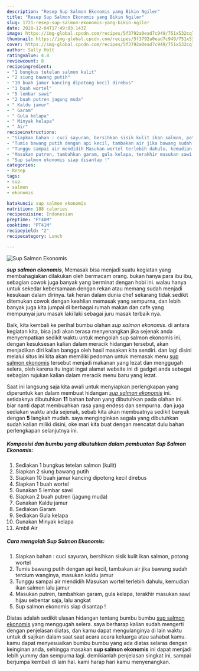 ```yaml
---
description: "Resep Sup Salmon Ekonomis yang Bikin Ngiler"
title: "Resep Sup Salmon Ekonomis yang Bikin Ngiler"
slug: 1721-resep-sup-salmon-ekonomis-yang-bikin-ngiler
date: 2020-12-04T17:49:03.143Z
image: https://img-global.cpcdn.com/recipes/5f3792a0ead7c949/751x532cq70/sup-salmon-ekonomis-foto-resep-utama.jpg
thumbnail: https://img-global.cpcdn.com/recipes/5f3792a0ead7c949/751x532cq70/sup-salmon-ekonomis-foto-resep-utama.jpg
cover: https://img-global.cpcdn.com/recipes/5f3792a0ead7c949/751x532cq70/sup-salmon-ekonomis-foto-resep-utama.jpg
author: Sally Holt
ratingvalue: 4.8
reviewcount: 8
recipeingredient:
- "1 bungkus tetelan salmon kulit"
- "2 siung bawang putih"
- "10 buah jamur kancing dipotong kecil direbus"
- "1 buah wortel"
- "5 lembar sawi"
- "2 buah putren jagung muda"
- " Kaldu jamur"
- " Garam"
- " Gula kelapa"
- " Minyak kelapa"
- " Air"
recipeinstructions:
- "Siapkan bahan : cuci sayuran, bersihkan sisik kulit ikan salmon, potong wortel"
- "Tumis bawang putih dengan api kecil, tambakan air jika bawang sudah tercium wanginya, masukan kaldu jamur"
- "Tunggu sampai air mendidih Masukan wortel terlebih dahulu, kemudian ikan salmon lalu jamur"
- "Masukan putren, tambahkan garam, gula kelapa, terakhir masukan sawi hijau sebentar saja, lalu angkat"
- "Sup salmon ekonomis siap disantap !"
categories:
- Resep
tags:
- sup
- salmon
- ekonomis

katakunci: sup salmon ekonomis 
nutrition: 188 calories
recipecuisine: Indonesian
preptime: "PT40M"
cooktime: "PT41M"
recipeyield: "2"
recipecategory: Lunch

---
```



![Sup Salmon Ekonomis](https://img-global.cpcdn.com/recipes/5f3792a0ead7c949/751x532cq70/sup-salmon-ekonomis-foto-resep-utama.jpg)

<b><i>sup salmon ekonomis</i></b>, Memasak bisa menjadi suatu kegiatan yang membahagiakan dilakukan oleh bermacam orang. bukan hanya para ibu ibu, sebagian cowok juga banyak yang berminat dengan hobi ini. walau hanya untuk sekedar kebersamaan dengan rekan atau memang sudah menjadi kesukaan dalam dirinya. tak heran dalam dunia chef sekarang tidak sedikit ditemukan cowok dengan keahlian memasak yang sempurna, dan lebih banyak juga kita jumpai di berbagai rumah makan dan cafe yang mempunyai juru masak laki laki sebagai juru masak terbaik nya.



Baik, kita kembali ke perihal bumbu olahan <i>sup salmon ekonomis</i>. di antara kegiatan kita, bisa jadi akan terasa menyenangkan jika sejenak anda menyempatkan sedikit waktu untuk mengolah sup salmon ekonomis ini. dengan kesuksesan kalian dalam meracik hidangan tersebut, akan menjadikan diri kalian bangga oleh hasil masakan kita sendiri. dan lagi disini melalui situs ini kita akan memiliki pedoman untuk memasak menu <u>sup salmon ekonomis</u> tersebut menjadi makanan yang lezat dan menggugah selera, oleh karena itu ingat ingat alamat website ini di gadget anda sebagai sebagian rujukan kalian dalam meracik menu baru yang lezat.


Saat ini langsung saja kita awali untuk menyiapkan perlengkapan yang diperuntuk kan dalam membuat hidangan <u><i>sup salmon ekonomis</i></u> ini. setidaknya dibutuhkan <b>11</b> bahan bahan yang dibutuhkan pada olahan ini. biar nanti dapat membuahkan rasa yang endess dan sempurna. dan juga sediakan waktu anda sejenak, sebab kita akan membuatnya sedikit banyak dengan <b>5</b> langkah mudah. saya menginginkan segala yang dibutuhkan sudah kalian miliki disini, oke mari kita buat dengan mencatat dulu bahan perlengkapan selanjutnya ini.

<!--inarticleads1-->

##### Komposisi dan bumbu yang dibutuhkan dalam pembuatan Sup Salmon Ekonomis:

1. Sediakan 1 bungkus tetelan salmon (kulit)
1. Siapkan 2 siung bawang putih
1. Siapkan 10 buah jamur kancing dipotong kecil direbus
1. Siapkan 1 buah wortel
1. Gunakan 5 lembar sawi
1. Siapkan 2 buah putren (jagung muda)
1. Gunakan  Kaldu jamur
1. Sediakan  Garam
1. Sediakan  Gula kelapa
1. Gunakan  Minyak kelapa
1. Ambil  Air




<!--inarticleads2-->

##### Cara mengolah Sup Salmon Ekonomis:

1. Siapkan bahan : cuci sayuran, bersihkan sisik kulit ikan salmon, potong wortel
1. Tumis bawang putih dengan api kecil, tambakan air jika bawang sudah tercium wanginya, masukan kaldu jamur
1. Tunggu sampai air mendidih Masukan wortel terlebih dahulu, kemudian ikan salmon lalu jamur
1. Masukan putren, tambahkan garam, gula kelapa, terakhir masukan sawi hijau sebentar saja, lalu angkat
1. Sup salmon ekonomis siap disantap !




Diatas adalah sedikit ulasan hidangan tentang bumbu bumbu <u>sup salmon ekonomis</u> yang menggugah selera. saya berharap kalian sudah mengerti dengan penjelasan diatas, dan kamu dapat mengulanginya di lain waktu untuk di sajikan dalam saat saat acara acara keluarga atau sahabat kamu. kamu dapat menyesuaikan bumbu bumbu yang ada diatas selaras dengan keinginan anda, sehingga masakan <b>sup salmon ekonomis</b> ini dapat menjadi lebih yummy dan sempurna lagi. demikianlah penjelasan singkat ini, sampai berjumpa kembali di lain hal. kami harap hari kamu menyenangkan.
